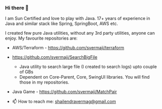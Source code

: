 ### Hi there 👋

I am Sun Certified and love to play with Java.  17+ years of experience in Java and similar stack like Spring, SpringBoot, AWS etc.

I created few pure Java utilities, without any 3rd party utilities, anyone can enjoy.  My favourite repositories are:
 - AWS/Terraform - https://github.com/svermaji/terraform
 - https://github.com/svermaji/SearchBigFile
   - Java utility to search large file (I created to search logs) upto couple of GBs
   - Dependent on Core-Parent, Core, SwingUI libraries.  You will find those in my repositories.
 - Java Game - https://github.com/svermaji/MatchPair
 
- 📫 How to reach me: shailendravermag@gmail.com

<!--
**svermaji/svermaji** is a ✨ _special_ ✨ repository because its `README.md` (this file) appears on your GitHub profile.

Here are some ideas to get you started:

- 🔭 I’m currently working on ...
- 🌱 I’m currently learning ...
- 👯 I’m looking to collaborate on ...
- 🤔 I’m looking for help with ...
- 💬 Ask me about ...
- 📫 How to reach me: ...
- 😄 Pronouns: ...
- ⚡ Fun fact: ...
-->
